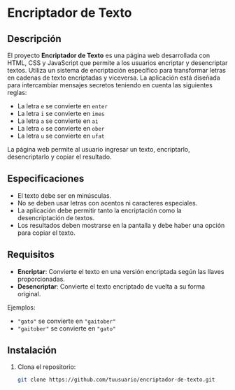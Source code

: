 # Encriptador de Texto

## Descripción

El proyecto **Encriptador de Texto** es una página web desarrollada con HTML, CSS y JavaScript que permite a los usuarios encriptar y desencriptar textos. Utiliza un sistema de encriptación específico para transformar letras en cadenas de texto encriptadas y viceversa. La aplicación está diseñada para intercambiar mensajes secretos teniendo en cuenta las siguientes reglas:

- La letra `e` se convierte en `enter`
- La letra `i` se convierte en `imes`
- La letra `a` se convierte en `ai`
- La letra `o` se convierte en `ober`
- La letra `u` se convierte en `ufat`

La página web permite al usuario ingresar un texto, encriptarlo, desencriptarlo y copiar el resultado.

## Especificaciones

- El texto debe ser en minúsculas.
- No se deben usar letras con acentos ni caracteres especiales.
- La aplicación debe permitir tanto la encriptación como la desencriptación de textos.
- Los resultados deben mostrarse en la pantalla y debe haber una opción para copiar el texto.

## Requisitos

- **Encriptar**: Convierte el texto en una versión encriptada según las llaves proporcionadas.
- **Desencriptar**: Convierte el texto encriptado de vuelta a su forma original.

Ejemplos:
- `"gato"` se convierte en `"gaitober"`
- `"gaitober"` se convierte en `"gato"`

## Instalación

1. Clona el repositorio:

   ```bash
   git clone https://github.com/tuusuario/encriptador-de-texto.git
